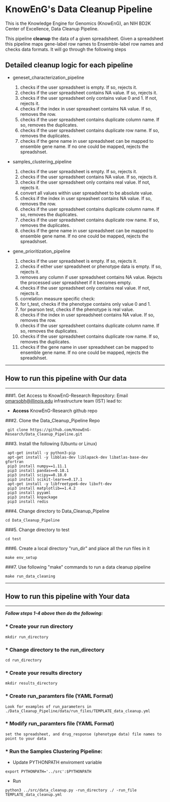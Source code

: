 # KnowEnG's Data Cleanup Pipeline
 This is the Knowledge Engine for Genomics (KnowEnG), an NIH BD2K Center of Excellence, Data Cleanup Pipeline.

This pipeline **cleanup** the data of a given spreadsheet. Given a spreadsheet this pipeline maps gene-label row names to Ensemble-label row names and checks data formats. It will go through the following steps

## Detailed cleanup logic for each pipeline
* geneset_characterization_pipeline
  1. checks if the user spreadsheet is empty. If so, rejects it.
  2. checks if the user spreadsheet contains NA value. If so, rejects it.
  3. checks if the user spreadsheet only contains value 0 and 1. If not, rejects it.
  4. checks if the index in user spreasheet contains NA value. If so, removes the row.
  5. checks if the user spreadsheet contains duplicate column name. If so, removes the duplicates.
  6. checks if the user spreadsheet contains duplicate row name. If so, removes the duplicates.
  7. checks if the gene name in user spreadsheet can be mapped to ensemble gene name. If no one could be mapped, rejects the spreadshset.
  
* samples_clustering_pipeline
  1. checks if the user spreadsheet is empty. If so, rejects it.
  2. checks if the user spreadsheet contains NA value. If so, rejects it.
  3. checks if the user spreadsheet only contains real value. If not, rejects it.
  4. convert all values within user spreadsheet to be absolute value.
  5. checks if the index in user spreasheet contains NA value. If so, removes the row.
  6. checks if the user spreadsheet contains duplicate column name. If so, removes the duplicates.
  7. checks if the user spreadsheet contains duplicate row name. If so, removes the duplicates.
  8. checks if the gene name in user spreadsheet can be mapped to ensemble gene name. If no one could be mapped, rejects the spreadshset.


* gene_prioritization_pipeline
  1. checks if the user spreadsheet is empty. If so, rejects it.
  2. checks if either user spreadsheet or phenotype data is empty. If so, rejects it.
  3. removes any column if user spreadsheet contains NA value. Rejects the processed user spreadsheet if it becomes empty.
  4. checks if the user spreadsheet only contains real value. If not, rejects it.
  5. correlation measure specific check:
    1. for t_test, checks if the phenotype contains only value 0 and 1.
    2. for pearson test, checks if the phenotype is real value.
  6. checks if the index in user spreadsheet contains NA value. If so, removes the row.
  7. checks if the user spreadsheet contains duplicate column name. If so, removes the duplicates.
  8. checks if the user spreadsheet contains duplicate row name. If so, removes the duplicates.
  9. checks if the gene name in user spreadsheet can be mapped to ensemble gene name. If no one could be mapped, rejects the spreadshset.
  
  
* * * 
## How to run this pipeline with Our data
* * * 
###1. Get Access to KnowEnG-Research Repository:
Email omarsobh@illinois.edu infrastructure team (IST) lead to:

* __Access__ KnowEnG-Research github repo

###2. Clone the Data_Cleanup_Pipeline Repo
```
 git clone https://github.com/KnowEnG-Research/Data_Cleanup_Pipeline.git
```
 
###3. Install the following (Ubuntu or Linux)
```
 apt-get install -y python3-pip
 apt-get install -y libblas-dev liblapack-dev libatlas-base-dev gfortran
 pip3 install numpy==1.11.1
 pip3 install pandas==0.18.1
 pip3 install scipy==0.18.0
 pip3 install scikit-learn==0.17.1
 apt-get install -y libfreetype6-dev libxft-dev
 pip3 install matplotlib==1.4.2
 pip3 install pyyaml
 pip3 install knpackage
 pip3 install redis
```

###4. Change directory to Data_Cleanup_Pipeline

```
cd Data_Cleanup_Pipeline 
```

###5. Change directory to test

```
cd test
```
 
###6. Create a local directory "run_dir" and place all the run files in it
```
make env_setup
```

###7. Use following "make" commands to run a data cleanup pipeline
```
make run_data_cleaning
```


* * * 
## How to run this pipeline with Your data
* * * 

__***Follow steps 1-4 above then do the following:***__

### * Create your run directory

 ```
 mkdir run_directory
 ```

### * Change directory to the run_directory

 ```
 cd run_directory
 ```

### * Create your results directory

 ```
 mkdir results_directory
 ```
 
### * Create run_paramters file  (YAML Format)
 ``` 
Look for examples of run_parameters in ./Data_Cleanup_Pipeline/data/run_files/TEMPLATE_data_cleanup.yml
 ```
### * Modify run_paramters file  (YAML Format)
```
set the spreadsheet, and drug_response (phenotype data) file names to point to your data
```

### * Run the Samples Clustering Pipeline:

  * Update PYTHONPATH enviroment variable
   ``` 
   export PYTHONPATH='../src':$PYTHONPATH    
   ```
   
  * Run
   ```
  python3 ../src/data_cleanup.py -run_directory ./ -run_file TEMPLATE_data_cleanup.yml
   ```
